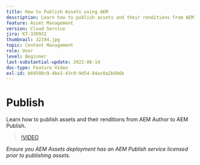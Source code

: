 ```yaml
---
title: How to Publish Assets using AEM
description: Learn how to publish assets and their renditions from AEM Author to AEM Publish.
feature: Asset Management
version: Cloud Service
jira: KT-330932
thumbnail: 32194.jpg
topic: Content Management
role: User
level: Beginner
last-substantial-update: 2022-06-14
doc-type: Feature Video
exl-id: b69508c9-4be3-43c9-9d54-84ac0a2b4b6b
---
```

# Publish 

Learn how to publish assets and their renditions from AEM Author to AEM Publish.

>[!VIDEO](https://video.tv.adobe.com/v/330932?quality=12&learn=on)

_Ensure you AEM Assets deployment has an AEM Publish service licensed prior to publishing assets._
